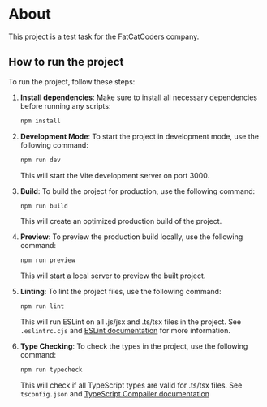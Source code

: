 # About
This project is a test task for the FatCatCoders company.

## How to run the project

To run the project, follow these steps:

1. **Install dependencies**: Make sure to install all necessary dependencies before running any scripts:
   ```bash
   npm install
   ```

2. **Development Mode**:
   To start the project in development mode, use the following command:
   ```bash
   npm run dev
   ```
   This will start the Vite development server on port 3000.


3. **Build**:
   To build the project for production, use the following command:
   ```bash
   npm run build
   ```
   This will create an optimized production build of the project.


4. **Preview**: To preview the production build locally, use the following command:
   ```bash
   npm run preview
   ```
   This will start a local server to preview the built project.


5. **Linting**: To lint the project files, use the following command:
   ```bash
   npm run lint
   ```
   This will run ESLint on all .js/jsx and .ts/tsx files in the project. See `.eslintrc.cjs` and [ESLint documentation](https://eslint.org) for more information.


6. **Type Checking**: To check the types in the project, use the following command:
   ```bash
   npm run typecheck
   ```
   This will check if all TypeScript types are valid for .ts/tsx files. See `tsconfig.json` and [TypeScript Compailer documentation](https://www.typescriptlang.org/docs/handbook/compiler-options.html)